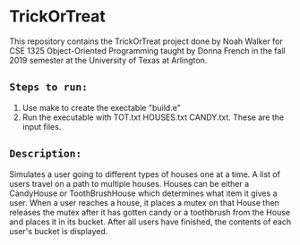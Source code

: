 # TrickOrTreat
This repository contains the TrickOrTreat project done by Noah Walker for CSE 1325 Object-Oriented Programming taught by Donna French in the fall 2019 semester at the University of Texas at Arlington.

`Steps to run:`
---
1. Use make to create the exectable "build.e"
2. Run the executable with TOT.txt HOUSES.txt CANDY.txt. These are the input files.

`Description:`
---
Simulates a user going to different types of houses one at a time.
A list of users travel on a path to multiple houses. Houses can be either a CandyHouse or ToothBrushHouse which determines what item it gives a user. When a user reaches a house, it places a mutex on that House then releases the mutex after it has gotten candy or a toothbrush from the House and places it in its bucket. After all users have finished, the contents of each user's bucket is displayed.
